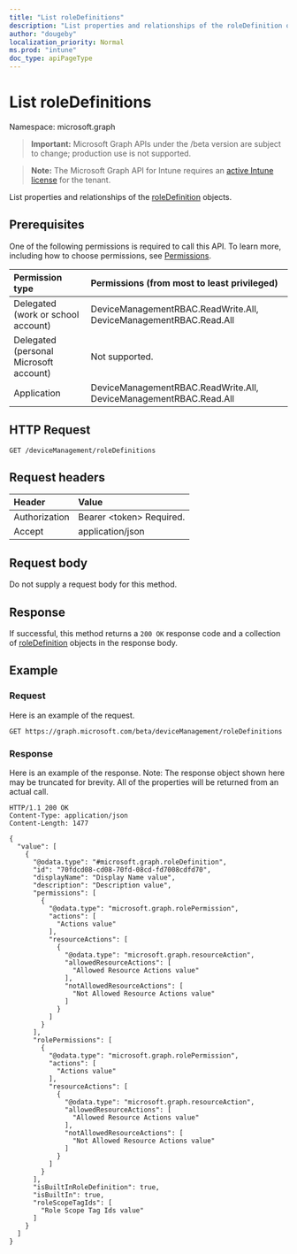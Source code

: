 ```yaml
---
title: "List roleDefinitions"
description: "List properties and relationships of the roleDefinition objects."
author: "dougeby"
localization_priority: Normal
ms.prod: "intune"
doc_type: apiPageType
---
```


# List roleDefinitions

Namespace: microsoft.graph

> **Important:** Microsoft Graph APIs under the /beta version are subject to change; production use is not supported.

> **Note:** The Microsoft Graph API for Intune requires an [active Intune license](https://go.microsoft.com/fwlink/?linkid=839381) for the tenant.

List properties and relationships of the [roleDefinition](../resources/intune-rbac-roledefinition.md) objects.

## Prerequisites
One of the following permissions is required to call this API. To learn more, including how to choose permissions, see [Permissions](/graph/permissions-reference).

|Permission type|Permissions (from most to least privileged)|
|:---|:---|
|Delegated (work or school account)|DeviceManagementRBAC.ReadWrite.All, DeviceManagementRBAC.Read.All|
|Delegated (personal Microsoft account)|Not supported.|
|Application|DeviceManagementRBAC.ReadWrite.All, DeviceManagementRBAC.Read.All|

## HTTP Request
<!-- {
  "blockType": "ignored"
}
-->
``` http
GET /deviceManagement/roleDefinitions
```

## Request headers
|Header|Value|
|:---|:---|
|Authorization|Bearer &lt;token&gt; Required.|
|Accept|application/json|

## Request body
Do not supply a request body for this method.

## Response
If successful, this method returns a `200 OK` response code and a collection of [roleDefinition](../resources/intune-rbac-roledefinition.md) objects in the response body.

## Example

### Request
Here is an example of the request.
``` http
GET https://graph.microsoft.com/beta/deviceManagement/roleDefinitions
```

### Response
Here is an example of the response. Note: The response object shown here may be truncated for brevity. All of the properties will be returned from an actual call.
``` http
HTTP/1.1 200 OK
Content-Type: application/json
Content-Length: 1477

{
  "value": [
    {
      "@odata.type": "#microsoft.graph.roleDefinition",
      "id": "70fdcd08-cd08-70fd-08cd-fd7008cdfd70",
      "displayName": "Display Name value",
      "description": "Description value",
      "permissions": [
        {
          "@odata.type": "microsoft.graph.rolePermission",
          "actions": [
            "Actions value"
          ],
          "resourceActions": [
            {
              "@odata.type": "microsoft.graph.resourceAction",
              "allowedResourceActions": [
                "Allowed Resource Actions value"
              ],
              "notAllowedResourceActions": [
                "Not Allowed Resource Actions value"
              ]
            }
          ]
        }
      ],
      "rolePermissions": [
        {
          "@odata.type": "microsoft.graph.rolePermission",
          "actions": [
            "Actions value"
          ],
          "resourceActions": [
            {
              "@odata.type": "microsoft.graph.resourceAction",
              "allowedResourceActions": [
                "Allowed Resource Actions value"
              ],
              "notAllowedResourceActions": [
                "Not Allowed Resource Actions value"
              ]
            }
          ]
        }
      ],
      "isBuiltInRoleDefinition": true,
      "isBuiltIn": true,
      "roleScopeTagIds": [
        "Role Scope Tag Ids value"
      ]
    }
  ]
}
```






